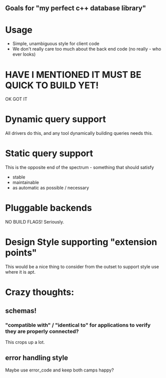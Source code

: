 Goals for "my perfect c++ database library"
----

Usage
===

* Simple, unambiguous style for  client code
* We don't really care too much about the back end code (no really - who ever looks)


HAVE I MENTIONED IT MUST BE QUICK TO BUILD YET!
===

OK GOT IT

Dynamic query support
===

All drivers do this, and any tool dynamically building queries needs this.

Static query support
==
This is the opposite end of the spectrum - something that should satisfy 
 * stable
 * maintainable
 * as automatic as possible / necessary


Pluggable backends
===
 NO BUILD FLAGS!
 Seriously.

Design Style supporting "extension points"
===

This would be a nice thing to consider from the outset to support <algorithm> style use where it is apt.

# Crazy thoughts:

## schemas!
### "compatible with" / "identical to" for applications to verify they are properly connected?
This crops up a lot.

## error handling style

Maybe use error_code and keep both camps happy? 

